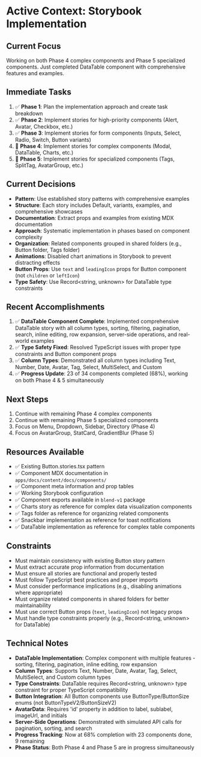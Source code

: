 # Active Context: Storybook Implementation

## Current Focus
Working on both Phase 4 complex components and Phase 5 specialized components. Just completed DataTable component with comprehensive features and examples.

## Immediate Tasks
1. ✅ **Phase 1**: Plan the implementation approach and create task breakdown
2. ✅ **Phase 2**: Implement stories for high-priority components (Alert, Avatar, Checkbox, etc.)
3. ✅ **Phase 3**: Implement stories for form components (Inputs, Select, Radio, Switch, Button variants)
4. 🚧 **Phase 4**: Implement stories for complex components (Modal, DataTable, Charts, etc.)
5. 🚧 **Phase 5**: Implement stories for specialized components (Tags, SplitTag, AvatarGroup, etc.)

## Current Decisions
- **Pattern**: Use established story patterns with comprehensive examples
- **Structure**: Each story includes Default, variants, examples, and comprehensive showcases
- **Documentation**: Extract props and examples from existing MDX documentation
- **Approach**: Systematic implementation in phases based on component complexity
- **Organization**: Related components grouped in shared folders (e.g., Button folder, Tags folder)
- **Animations**: Disabled chart animations in Storybook to prevent distracting effects
- **Button Props**: Use `text` and `leadingIcon` props for Button component (not `children` or `leftIcon`)
- **Type Safety**: Use Record<string, unknown> for DataTable type constraints

## Recent Accomplishments
1. ✅ **DataTable Component Complete**: Implemented comprehensive DataTable story with all column types, sorting, filtering, pagination, search, inline editing, row expansion, server-side operations, and real-world examples
2. ✅ **Type Safety Fixed**: Resolved TypeScript issues with proper type constraints and Button component props
3. ✅ **Column Types**: Demonstrated all column types including Text, Number, Date, Avatar, Tag, Select, MultiSelect, and Custom
4. ✅ **Progress Update**: 23 of 34 components completed (68%), working on both Phase 4 & 5 simultaneously

## Next Steps
1. Continue with remaining Phase 4 complex components
2. Continue with remaining Phase 5 specialized components
3. Focus on Menu, Dropdown, Sidebar, Directory (Phase 4)
4. Focus on AvatarGroup, StatCard, GradientBlur (Phase 5)

## Resources Available
- ✅ Existing Button.stories.tsx pattern
- ✅ Component MDX documentation in `apps/docs/content/docs/components/`
- ✅ Component meta information and prop tables
- ✅ Working Storybook configuration
- ✅ Component exports available in `blend-v1` package
- ✅ Charts story as reference for complex data visualization components
- ✅ Tags folder as reference for organizing related components
- ✅ Snackbar implementation as reference for toast notifications
- ✅ DataTable implementation as reference for complex table components

## Constraints
- Must maintain consistency with existing Button story pattern
- Must extract accurate prop information from documentation
- Must ensure all stories are functional and properly tested
- Must follow TypeScript best practices and proper imports
- Must consider performance implications (e.g., disabling animations where appropriate)
- Must organize related components in shared folders for better maintainability
- Must use correct Button props (`text`, `leadingIcon`) not legacy props
- Must handle type constraints properly (e.g., Record<string, unknown> for DataTable)

## Technical Notes
- **DataTable Implementation**: Complex component with multiple features - sorting, filtering, pagination, inline editing, row expansion
- **Column Types**: Supports Text, Number, Date, Avatar, Tag, Select, MultiSelect, and Custom column types
- **Type Constraints**: DataTable requires Record<string, unknown> type constraint for proper TypeScript compatibility
- **Button Integration**: All Button components use ButtonType/ButtonSize enums (not ButtonTypeV2/ButtonSizeV2)
- **AvatarData**: Requires 'id' property in addition to label, sublabel, imageUrl, and initials
- **Server-Side Operations**: Demonstrated with simulated API calls for pagination, sorting, and search
- **Progress Tracking**: Now at 68% completion with 23 components done, 9 remaining
- **Phase Status**: Both Phase 4 and Phase 5 are in progress simultaneously
